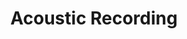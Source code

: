 ---
layout:  project
title: Acoustic Recording
desc: This is a video showcasing the sound of my Washburn acoustic guitar paired with a Shure SM-57 microphone.
categories: works
tags: video
vidlink: 9q-gIDUF3_k
bodyclass: project works
---